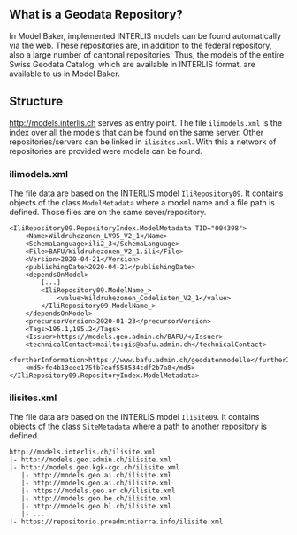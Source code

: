 ## What is a Geodata Repository?

In Model Baker, implemented INTERLIS models can be found automatically via the web. These repositories are, in addition to the federal repository, also a large number of cantonal repositories. Thus, the models of the entire Swiss Geodata Catalog, which are available in INTERLIS format, are available to us in Model Baker.


## Structure

http://models.interlis.ch serves as entry point. The file `ilimodels.xml` is the index over all the models that can be found on the same server.
Other repositories/servers can be linked in `ilisites.xml`. With this a network of repositories are provided were models can be found.
### ilimodels.xml
The file data are based on the INTERLIS model `IliRepository09`. It contains objects of the class `ModelMetadata` where a model name and a file path is defined. Those files are on the same sever/repository.

```
<IliRepository09.RepositoryIndex.ModelMetadata TID="004398">
    <Name>Wildruhezonen_LV95_V2_1</Name>
    <SchemaLanguage>ili2_3</SchemaLanguage>
    <File>BAFU/Wildruhezonen_V2_1.ili</File>
    <Version>2020-04-21</Version>
    <publishingDate>2020-04-21</publishingDate>
    <dependsOnModel>
        [...]
        <IliRepository09.ModelName_>
            <value>Wildruhezonen_Codelisten_V2_1</value>
        </IliRepository09.ModelName_>
    </dependsOnModel>
    <precursorVersion>2020-01-23</precursorVersion>
    <Tags>195.1,195.2</Tags>
    <Issuer>https://models.geo.admin.ch/BAFU/</Issuer>
    <technicalContact>mailto:gis@bafu.admin.ch</technicalContact>
    <furtherInformation>https://www.bafu.admin.ch/geodatenmodelle</furtherInformation>
    <md5>fe4b13eee175fb7eaf558534cdf2b7a8</md5>
</IliRepository09.RepositoryIndex.ModelMetadata>
```

### ilisites.xml
The file data are based on the INTERLIS model `IliSite09`. It contains objects of the class `SiteMetadata` where a path to another repository is defined.

```
http://models.interlis.ch/ilisite.xml
|- http://models.geo.admin.ch/ilisite.xml
|- http://models.geo.kgk-cgc.ch/ilisite.xml
   |- http://models.geo.ai.ch/ilisite.xml
   |- http://models.geo.ai.ch/ilisite.xml
   |- https://models.geo.ar.ch/ilisite.xml
   |- http://models.geo.be.ch/ilisite.xml
   |- http://models.geo.bl.ch/ilisite.xml
   |- ...
|- https://repositorio.proadmintierra.info/ilisite.xml
```
